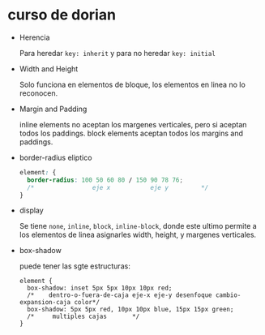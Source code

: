 # curso de dorian

* Herencia

  Para heredar `key: inherit` y para no heredar `key: initial`
  
* Width and Height

  Solo funciona en elementos de bloque, los elementos en linea no lo reconocen.
  
* Margin and Padding

  inline elements no aceptan los margenes verticales, pero si aceptan todos los paddings.
  block elements aceptan todos los margins and paddings.
  
* border-radius eliptico
    ``` css
    element: {
      border-radius: 100 50 60 80 / 150 90 78 76;
      /*                eje x           eje y         */
    }
    ```
* display

  Se tiene `none`, `inline`, `block`, `inline-block`, donde este ultimo permite a los elementos de linea asignarles width, height, y margenes verticales.
  
* box-shadow

  puede tener las sgte estructuras:

  ```
  element {
    box-shadow: inset 5px 5px 10px 10px red;
    /*    dentro-o-fuera-de-caja eje-x eje-y desenfoque cambio-expansion-caja color*/
    box-shadow: 5px 5px red, 10px 10px blue, 15px 15px green;
    /*     multiples cajas       */
  }
  ```
